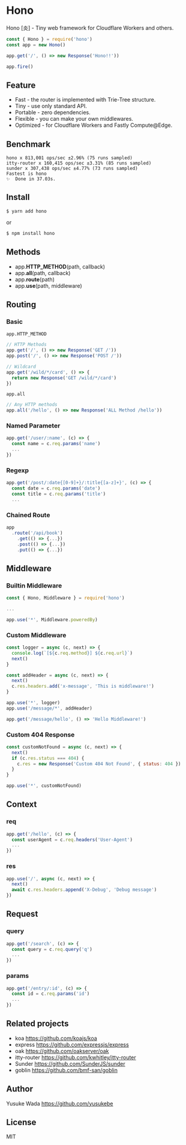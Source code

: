 # Hono

Hono [炎] - Tiny web framework for Cloudflare Workers and others.

```js
const { Hono } = require('hono')
const app = new Hono()

app.get('/', () => new Response('Hono!!'))

app.fire()
```

## Feature

- Fast - the router is implemented with Trie-Tree structure.
- Tiny - use only standard API.
- Portable - zero dependencies.
- Flexible - you can make your own middlewares.
- Optimized - for Cloudflare Workers and Fastly Compute@Edge.

## Benchmark

```
hono x 813,001 ops/sec ±2.96% (75 runs sampled)
itty-router x 160,415 ops/sec ±3.31% (85 runs sampled)
sunder x 307,438 ops/sec ±4.77% (73 runs sampled)
Fastest is hono
✨  Done in 37.03s.
```

## Install

```
$ yarn add hono
```

or

```sh
$ npm install hono
```

## Methods

- app.**HTTP_METHOD**(path, callback)
- app.**all**(path, callback)
- app.**route**(path)
- app.**use**(path, middleware)

## Routing

### Basic

`app.HTTP_METHOD`

```js
// HTTP Methods
app.get('/', () => new Response('GET /'))
app.post('/', () => new Response('POST /'))

// Wildcard
app.get('/wild/*/card', () => {
  return new Response('GET /wild/*/card')
})
```

`app.all`

```js
// Any HTTP methods
app.all('/hello', () => new Response('ALL Method /hello'))
```

### Named Parameter

```js
app.get('/user/:name', (c) => {
  const name = c.req.params('name')
  ...
})
```

### Regexp

```js
app.get('/post/:date{[0-9]+}/:title{[a-z]+}', (c) => {
  const date = c.req.params('date')
  const title = c.req.params('title')
  ...
```

### Chained Route

```js
app
  .route('/api/book')
    .get(() => {...})
    .post(() => {...})
    .put(() => {...})
```

## Middleware

### Builtin Middleware

```js
const { Hono, Middleware } = require('hono')

...

app.use('*', Middleware.poweredBy)

```

### Custom Middleware

```js
const logger = async (c, next) => {
  console.log(`[${c.req.method}] ${c.req.url}`)
  next()
}

const addHeader = async (c, next) => {
  next()
  c.res.headers.add('x-message', 'This is middleware!')
}

app.use('*', logger)
app.use('/message/*', addHeader)

app.get('/message/hello', () => 'Hello Middleware!')
```

### Custom 404 Response

```js
const customNotFound = async (c, next) => {
  next()
  if (c.res.status === 404) {
    c.res = new Response('Custom 404 Not Found', { status: 404 })
  }
}

app.use('*', customNotFound)
```

## Context

### req

```js
app.get('/hello', (c) => {
  const userAgent = c.req.headers('User-Agent')
  ...
})
```

### res

```js
app.use('/', async (c, next) => {
  next()
  await c.res.headers.append('X-Debug', 'Debug message')
})
```

## Request

### query

```js
app.get('/search', (c) => {
  const query = c.req.query('q')
  ...
})
```

### params

```js
app.get('/entry/:id', (c) => {
  const id = c.req.params('id')
  ...
})
```

## Related projects

- koa <https://github.com/koajs/koa>
- express <https://github.com/expressjs/express>
- oak <https://github.com/oakserver/oak>
- itty-router <https://github.com/kwhitley/itty-router>
- Sunder <https://github.com/SunderJS/sunder>
- goblin <https://github.com/bmf-san/goblin>

## Author

Yusuke Wada <https://github.com/yusukebe>

## License

MIT
